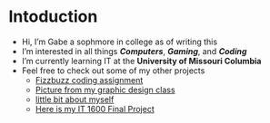 # Intoduction
- Hi, I’m Gabe a sophmore in college as of writing this
- I’m interested in all things **_Computers_**, **_Gaming_**, and **_Coding_**
- I’m currently learning IT at the **University of Missouri Columbia**
- Feel free to check out some of my other projects
    * [Fizzbuzz coding assignment](fizzbuzz.html)
    * [Picture from my graphic design class](https://github.com/GabeS1/GabeS1/blob/main/GabeSisk3bAsset%201.png)
    * [little bit about myself](https://github.com/GabeS1/GabeS1/blob/main/aboutmyself.md)
    * [Here is my IT 1600 Final Project](https://github.com/GabeS1/GabeS1/blob/main/1600Tutorial.md)

